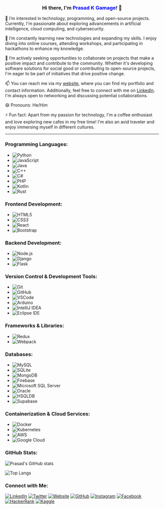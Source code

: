<div align="center">
  <h3>Hi there, I'm <font color="blue">Prasad K Gamage</font>! 👋</h3>
</div>

👀 I’m interested in technology, programming, and open-source projects. Currently, I'm passionate about exploring advancements in artificial intelligence, cloud computing, and cybersecurity.

🌱 I’m constantly learning new technologies and expanding my skills. I enjoy diving into online courses, attending workshops, and participating in hackathons to enhance my knowledge.

💞️ I’m actively seeking opportunities to collaborate on projects that make a positive impact and contribute to the community. Whether it's developing software solutions for social good or contributing to open-source projects, I'm eager to be part of initiatives that drive positive change.

📫 You can reach me via my [website](https://www.prasadkgamage.com), where you can find my portfolio and contact information. Additionally, feel free to connect with me on [LinkedIn](https://www.linkedin.com/in/prasad-k-gamage-3a97992b1/). I'm always open to networking and discussing potential collaborations.

😄 Pronouns: He/Him

⚡ Fun fact: Apart from my passion for technology, I'm a coffee enthusiast and love exploring new cafes in my free time! I'm also an avid traveler and enjoy immersing myself in different cultures.

<hr>

### Programming Languages:
- ![Python](https://img.shields.io/badge/-Python-3776AB?style=flat&logo=python&logoColor=white)
- ![JavaScript](https://img.shields.io/badge/-JavaScript-F7DF1E?style=flat&logo=javascript&logoColor=black)
- ![Java](https://img.shields.io/badge/-Java-007396?style=flat&logo=java&logoColor=white)
- ![C++](https://img.shields.io/badge/-C++-00599C?style=flat&logo=c%2B%2B&logoColor=white)
- ![C#](https://img.shields.io/badge/-C%23-239120?style=flat&logo=c-sharp&logoColor=white)
- ![PHP](https://img.shields.io/badge/-PHP-777BB4?style=flat&logo=php&logoColor=white)
- ![Kotlin](https://img.shields.io/badge/-Kotlin-0095D5?style=flat&logo=kotlin&logoColor=white)
- ![Rust](https://img.shields.io/badge/-Rust-000000?style=flat&logo=rust&logoColor=white)

### Frontend Development:
- ![HTML5](https://img.shields.io/badge/-HTML5-E34F26?style=flat&logo=html5&logoColor=white)
- ![CSS3](https://img.shields.io/badge/-CSS3-1572B6?style=flat&logo=css3&logoColor=white)
- ![React](https://img.shields.io/badge/-React-61DAFB?style=flat&logo=react&logoColor=black)
- ![Bootstrap](https://img.shields.io/badge/-Bootstrap-563D7C?style=flat&logo=bootstrap&logoColor=white)

### Backend Development:
- ![Node.js](https://img.shields.io/badge/-Node.js-339933?style=flat&logo=node.js&logoColor=white)
- ![Django](https://img.shields.io/badge/-Django-092E20?style=flat&logo=django&logoColor=white)
- ![Flask](https://img.shields.io/badge/-Flask-000000?style=flat&logo=flask&logoColor=white)

### Version Control & Development Tools:
- ![Git](https://img.shields.io/badge/-Git-F05032?style=flat&logo=git&logoColor=white)
- ![GitHub](https://img.shields.io/badge/-GitHub-181717?style=flat&logo=github&logoColor=white)
- ![VSCode](https://img.shields.io/badge/-VSCode-007ACC?style=flat&logo=visual-studio-code&logoColor=white)
- ![Arduino](https://img.shields.io/badge/-Arduino-00979D?style=flat&logo=arduino&logoColor=white)
- ![IntelliJ IDEA](https://img.shields.io/badge/-IntelliJ%20IDEA-000000?style=flat&logo=intellij-idea&logoColor=white)
- ![Eclipse IDE](https://img.shields.io/badge/-Eclipse%20IDE-2C2255?style=flat&logo=eclipse-ide&logoColor=white)

### Frameworks & Libraries:
- ![Redux](https://img.shields.io/badge/-Redux-764ABC?style=flat&logo=redux&logoColor=white)
- ![Webpack](https://img.shields.io/badge/-Webpack-8DD6F9?style=flat&logo=webpack&logoColor=black)

### Databases:
- ![MySQL](https://img.shields.io/badge/-MySQL-4479A1?style=flat&logo=mysql&logoColor=white)
- ![SQLite](https://img.shields.io/badge/-SQLite-003B57?style=flat&logo=sqlite&logoColor=white)
- ![MongoDB](https://img.shields.io/badge/-MongoDB-47A248?style=flat&logo=mongodb&logoColor=white)
- ![Firebase](https://img.shields.io/badge/-Firebase-FFCA28?style=flat&logo=firebase&logoColor=black)
- ![Microsoft SQL Server](https://img.shields.io/badge/-SQL%20Server-CC2927?style=flat&logo=microsoft-sql-server&logoColor=white)
- ![Oracle](https://img.shields.io/badge/-Oracle-F80000?style=flat&logo=oracle&logoColor=white)
- ![HSQLDB](https://img.shields.io/badge/-HSQLDB-008B8B?style=flat&logo=hsqldb&logoColor=white)
- ![Supabase](https://img.shields.io/badge/-Supabase-2ECC71?style=flat&logo=supabase&logoColor=white)

### Containerization & Cloud Services:
- ![Docker](https://img.shields.io/badge/-Docker-2496ED?style=flat&logo=docker&logoColor=white)
- ![Kubernetes](https://img.shields.io/badge/-Kubernetes-326CE5?style=flat&logo=kubernetes&logoColor=white)
- ![AWS](https://img.shields.io/badge/-AWS-232F3E?style=flat&logo=amazon-aws&logoColor=white)
- ![Google Cloud](https://img.shields.io/badge/-Google_Cloud-4285F4?style=flat&logo=google-cloud&logoColor=white)

### GitHub Stats:

![Prasad's GitHub stats](https://github-readme-stats.vercel.app/api?username=prasadgamage&show_icons=true&theme=radical)

![Top Langs](https://github-readme-stats.vercel.app/api/top-langs/?username=prasadgamage&layout=compact&theme=radical)

### Connect with Me:

[![LinkedIn](https://img.shields.io/badge/-LinkedIn-0077B5?style=flat&logo=linkedin&logoColor=white)](https://www.linkedin.com/in/prasad-k-gamage-3a97992b1/)
[![Twitter](https://img.shields.io/badge/-Twitter-1DA1F2?style=flat&logo=twitter&logoColor=white)](https://twitter.com/PrasadKGamage)
[![Website](https://img.shields.io/badge/-Website-0088CC?style=flat&logo=google-chrome&logoColor=white)](https://www.prasadkgamage.com)
[![GitHub](https://img.shields.io/badge/-GitHub-181717?style=flat&logo=github&logoColor=white)](https://github.com/prasadgamage)
[![Instagram](https://img.shields.io/badge/-Instagram-E4405F?style=flat&logo=instagram&logoColor=white)](https://www.instagram.com/prasad_k_gamage_97/)
[![Facebook](https://img.shields.io/badge/-Facebook-1877F2?style=flat&logo=facebook&logoColor=white)](https://www.facebook.com/thilaacreations)
[![HackerRank](https://img.shields.io/badge/-HackerRank-2EC866?style=flat&logo=hackerrank&logoColor=white)](https://www.hackerrank.com/profile/prasadkau97)
[![Kaggle](https://img.shields.io/badge/-Kaggle-20BEFF?style=flat&logo=kaggle&logoColor=white)](https://www.kaggle.com/prasadkaushalya)
